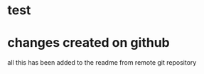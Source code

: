 # test

# changes created on github

all this has been added to the readme from remote git repository
